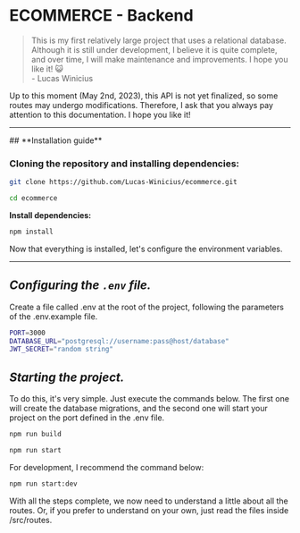 # ECOMMERCE - Backend
>This is my first relatively large project that uses a relational database. Although it is still under development, I believe it is quite complete, and over time, I will make maintenance and improvements. I hope you like it! 😺 <br/>   - Lucas Winicius

Up to this moment (May 2nd, 2023), this API is not yet finalized, so some routes may undergo modifications. Therefore, I ask that you always pay attention to this documentation. I hope you like it!

<hr/>
## **Installation guide**

### Cloning the repository and installing dependencies:

```bash
git clone https://github.com/Lucas-Winicius/ecommerce.git
```

```bash
cd ecommerce
```

**Install dependencies:**

```bash
npm install
```
Now that everything is installed, let's configure the environment variables.
<hr/>

## *Configuring the `.env` file.*
Create a file called .env at the root of the project, following the parameters of the .env.example file.
```bash
PORT=3000
DATABASE_URL="postgresql://username:pass@host/database"
JWT_SECRET="random string"
```

## *Starting the project.*
To do this, it's very simple. Just execute the commands below. The first one will create the database migrations, and the second one will start your project on the port defined in the .env file.

```bash
npm run build
```

```bash
npm run start
```

For development, I recommend the command below:

```bash
npm run start:dev
```
With all the steps complete, we now need to understand a little about all the routes. Or, if you prefer to understand on your own, just read the files inside /src/routes.